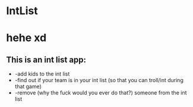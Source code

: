 # IntList
<h1>hehe xd</h1>

<h2>This is an int list app:</h2>

<ul>
<li>-add kids to the int list</li>
<li>-find out if your team is in your int list (so that you can troll/int during that game)</li>
<li>-remove (why the fuck would you ever do that?) someone from the int list</li>
</ul>
